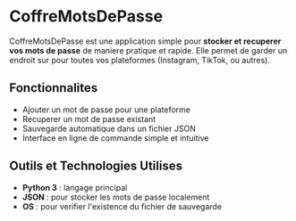 # CoffreMotsDePasse

CoffreMotsDePasse est une application simple pour **stocker et recuperer vos mots de passe** de maniere pratique et rapide. Elle permet de garder un endroit sur pour toutes vos plateformes (Instagram, TikTok, ou autres).

## Fonctionnalites

- Ajouter un mot de passe pour une plateforme
- Recuperer un mot de passe existant
- Sauvegarde automatique dans un fichier JSON
- Interface en ligne de commande simple et intuitive

## Outils et Technologies Utilises

- **Python 3** : langage principal
- **JSON** : pour stocker les mots de passe localement
- **OS** : pour verifier l'existence du fichier de sauvegarde
